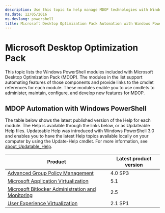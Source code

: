 ```yaml
---
description: Use this topic to help manage MDOP technologies with Windows PowerShell.
ms.date: 12/05/2016
ms.devlang: powershell
title: Microsoft Desktop Optimization Pack Automation with Windows PowerShell
---
```


# Microsoft Desktop Optimization Pack

This topic lists the Windows PowerShell modules included with Microsoft Desktop Optimization Pack
(MDOP). The modules in the list support automating features of those components and provide links to
the cmdlet references for each module. These modules enable you to use cmdlets to administer,
maintain, configure, and develop new features for MDOP.

## MDOP Automation with Windows PowerShell

The table below shows the latest published version of the Help for each module. The Help is
available through the links below, or as Updateable Help files. Updateable
Help was introduced with Windows PowerShell 3.0 and enables you to have the latest Help topics
available locally on your computer by using the Update-Help cmdlet. For more information, see
[about_Updatable_Help](/powershell/module/microsoft.powershell.core/about/about_updatable_help).

| Product | Latest product version |
| - | - |
| [Advanced Group Policy Management](/powershell/module/agpm) | 4.0 SP3 |
| [Microsoft Application Virtualization](/powershell/module/appv) | 5.1 |
| [Microsoft Bitlocker Administration and Monitoring](/powershell/module/mbam) | 2.5 |
| [User Experience Virtualization](/powershell/module/uev) | 2.1 SP1 |
